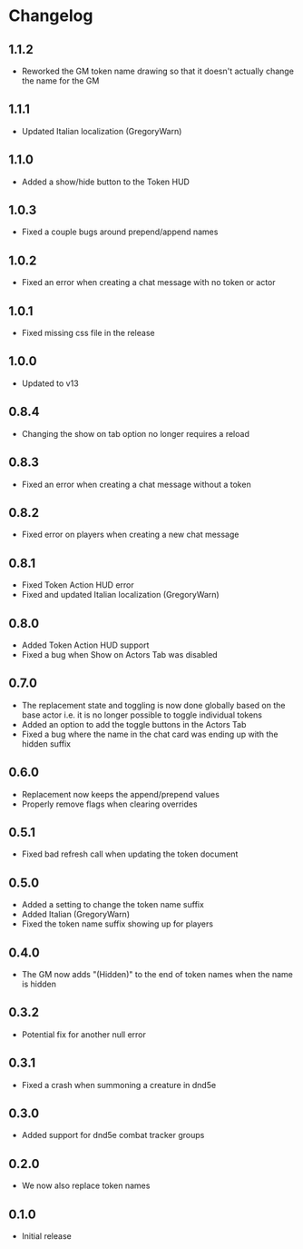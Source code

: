 # Changelog

## 1.1.2

* Reworked the GM token name drawing so that it doesn't actually change the name for the GM

## 1.1.1

* Updated Italian localization (GregoryWarn)

## 1.1.0

* Added a show/hide button to the Token HUD

## 1.0.3

* Fixed a couple bugs around prepend/append names

## 1.0.2

* Fixed an error when creating a chat message with no token or actor

## 1.0.1

* Fixed missing css file in the release

## 1.0.0

* Updated to v13

## 0.8.4

* Changing the show on tab option no longer requires a reload

## 0.8.3

* Fixed an error when creating a chat message without a token

## 0.8.2

* Fixed error on players when creating a new chat message

## 0.8.1

* Fixed Token Action HUD error
* Fixed and updated Italian localization (GregoryWarn)

## 0.8.0

* Added Token Action HUD support
* Fixed a bug when Show on Actors Tab was disabled

## 0.7.0

* The replacement state and toggling is now done globally based on the base actor i.e. it is no longer possible to toggle individual tokens
* Added an option to add the toggle buttons in the Actors Tab
* Fixed a bug where the name in the chat card was ending up with the hidden suffix

## 0.6.0

* Replacement now keeps the append/prepend values
* Properly remove flags when clearing overrides

## 0.5.1

* Fixed bad refresh call when updating the token document

## 0.5.0

* Added a setting to change the token name suffix
* Added Italian (GregoryWarn)
* Fixed the token name suffix showing up for players

## 0.4.0

* The GM now adds "(Hidden)" to the end of token names when the name is hidden

## 0.3.2

* Potential fix for another null error

## 0.3.1

* Fixed a crash when summoning a creature in dnd5e

## 0.3.0

* Added support for dnd5e combat tracker groups

## 0.2.0

* We now also replace token names

## 0.1.0

* Initial release
